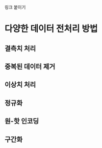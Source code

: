 링크 붙이기



# 다양한 데이터 전처리 방법



## 결측치 처리



## 중복된 데이터 제거



## 이상치 처리



## 정규화



## 원-핫 인코딩



## 구간화

